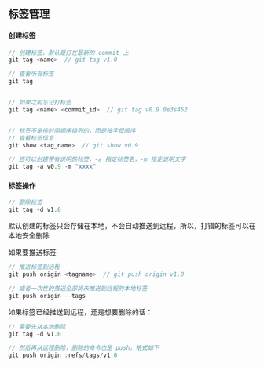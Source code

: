 ## 标签管理


#### 创建标签

```js
// 创建标签，默认是打在最新的 commit 上
git tag <name>  // git tag v1.0

// 查看所有标签
git tag 


// 如果之前忘记打标签
git tag <name> <commit_id>  // git tag v0.9 0e3s452


// 标签不是按时间顺序排列的，而是按字母顺序
// 查看标签信息
git show <tag_name>  // git show v0.9

// 还可以创建带有说明的标签，-a 指定标签名，-m 指定说明文字
git tag -a v0.9 -m "xxxx"
```


#### 标签操作

```js
// 删除标签
git tag -d v1.0
```

默认创建的标签只会存储在本地，不会自动推送到远程，所以，打错的标签可以在本地安全删除

如果要推送标签

```js
// 推送标签到远程
git push origin <tagname>  // git push origin v1.0

// 或者一次性的推送全部尚未推送到远程的本地标签
git push origin --tags
```

如果标签已经推送到远程，还是想要删除的话：

```js
// 需要先从本地删除
git tag -d v1.0

// 然后再从远程删除，删除的命令也是 push，格式如下
git push origin :refs/tags/v1.0
```